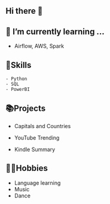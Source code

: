 ## Hi there 👋

## 🌱 I’m currently learning ...

  - Airflow, AWS, Spark

## 🔨Skills
    - Python
    - SQL
    - PowerBI
    
## 📚Projects

  - Capitals and Countries

  - YouTube Trending

  - Kindle Summary

## 🏃‍♂️Hobbies
  - Language learning
  - Music
  - Dance
